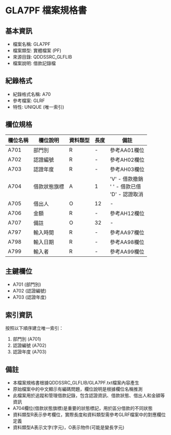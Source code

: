 # GLA7PF 檔案規格書

## 基本資訊
- 檔案名稱: GLA7PF
- 檔案類型: 實體檔案 (PF)
- 來源目錄: QDDSSRC_GLFLIB
- 檔案說明: 借款記錄檔

## 紀錄格式
- 紀錄格式名稱: A70
- 參考檔案: GLRF
- 特性: UNIQUE (唯一索引)

## 欄位規格

| 欄位名稱 | 欄位說明 | 資料類型 | 長度 | 備註 |
|---------|---------|---------|------|------|
| A701 | 部門別 | R | - | 參考AA01欄位 |
| A702 | 認證編號 | R | - | 參考AH02欄位 |
| A703 | 認證年度 | R | - | 參考AH03欄位 |
| A704 | 借款狀態旗標 | A | 1 | 'V' - 借款撤銷<br>' ' - 借款已借<br>'D' - 認證取消 |
| A705 | 借出人 | O | 12 | - |
| A706 | 金額 | R | - | 參考AH12欄位 |
| A707 | 備註 | O | 32 | - |
| A797 | 輸入時間 | R | - | 參考AA97欄位 |
| A798 | 輸入日期 | R | - | 參考AA98欄位 |
| A799 | 輸入者 | R | - | 參考AA99欄位 |

## 主鍵欄位
- A701 (部門別)
- A702 (認證編號)
- A703 (認證年度)

## 索引資訊
按照以下順序建立唯一索引：
1. 部門別 (A701)
2. 認證編號 (A702)
3. 認證年度 (A703)

## 備註
- 本檔案規格書根據QDDSSRC_GLFLIB/GLA7PF.txt檔案內容產生
- 原始檔案中的中文顯示有編碼問題，欄位說明是根據欄位名稱推測
- 此檔案用於追蹤和管理借款記錄，包含認證資訊、借款狀態、借出人和金額等資訊
- A704欄位(借款狀態旗標)是重要的狀態標記，用於區分借款的不同狀態
- 資料類型R表示參考欄位，實際長度和資料類型需參考GLRF檔案中的對應欄位定義
- 資料類型A表示文字(字元)，O表示物件(可能是變長字元) 